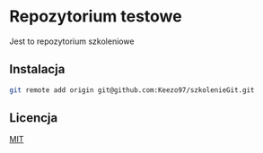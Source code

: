# Repozytorium testowe

Jest to repozytorium szkoleniowe

## Instalacja

```bash 
git remote add origin git@github.com:Keezo97/szkolenieGit.git
```

## Licencja
[MIT](htttps://choosealicense.com/licenses/mit/)